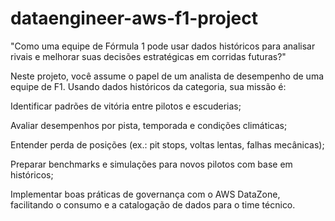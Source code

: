 # dataengineer-aws-f1-project

"Como uma equipe de Fórmula 1 pode usar dados históricos para analisar rivais e melhorar suas decisões estratégicas em corridas futuras?"

Neste projeto, você assume o papel de um analista de desempenho de uma equipe de F1. Usando dados históricos da categoria, sua missão é:

Identificar padrões de vitória entre pilotos e escuderias;

Avaliar desempenhos por pista, temporada e condições climáticas;

Entender perda de posições (ex.: pit stops, voltas lentas, falhas mecânicas);

Preparar benchmarks e simulações para novos pilotos com base em históricos;

Implementar boas práticas de governança com o AWS DataZone, facilitando o consumo e a catalogação de dados para o time técnico.
